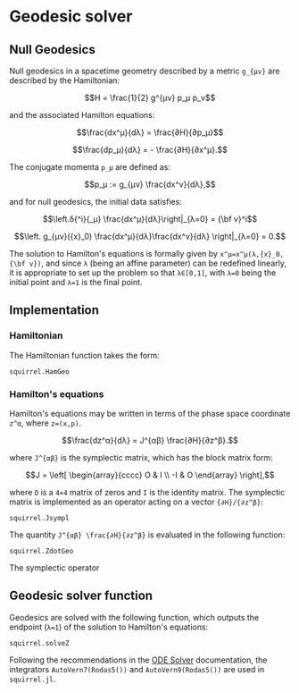 # Geodesic solver

## Null Geodesics

Null geodesics in a spacetime geometry described by a metric ``g_{μν}``
are described by the Hamiltonian:

```math
H = \frac{1}{2} g^{μν} p_μ p_ν
```

and the associated Hamilton equations:

```math
\frac{dx^μ}{dλ} = \frac{∂H}{∂p_μ}
```
```math
\frac{dp_μ}{dλ} = - \frac{∂H}{∂x^μ}.
```

The conjugate momenta ``p_μ`` are defined as:

```math
p_μ := g_{μν} \frac{dx^ν}{dλ},
```

and for null geodesics, the initial data satisfies:

```math
\left.δ{^i}{_μ} \frac{dx^μ}{dλ}\right|_{λ=0} = {\bf v}^i
```
```math
\left. g_{μν}({x}_0) 
\frac{dx^μ}{dλ}\frac{dx^ν}{dλ} \right|_{λ=0} = 0.
```

The solution to Hamilton's equations is formally given by
``x^μ=x^μ(λ,{x}_0,{\bf v})``, and since ``λ`` (being an affine
parameter) can be redefined linearly, it is appropriate to set up the
problem so that ``λ∈[0,1]``, with ``λ=0`` being the initial point and
``λ=1`` is the final point.

## Implementation

### Hamiltonian

The Hamiltonian function takes the form:
```@docs
squirrel.HamGeo
```

### Hamilton's equations
Hamilton's equations may be written in terms of the phase space coordinate ``z^α``, where ``z=(x,p)``.

```math
\frac{dz^α}{dλ} = J^{αβ} \frac{∂H}{∂z^β}.
```

where ``J^{αβ}`` is the symplectic matrix, which has the block matrix form:

```math
J =
\left[
  \begin{array}{cccc}
     O  &  I  \\
     -I  &  O  
  \end{array}
\right],
```

where ``O`` is a ``4×4`` matrix of zeros and ``I`` is the identity
matrix. The symplectic matrix is implemented as an operator acting on
a vector ``{∂H}/{∂z^β}``:

```@docs
squirrel.Jsympl
```

The quantity ``J^{αβ} \frac{∂H}{∂z^β}`` is evaluated in the following function: 

```@docs
squirrel.ZdotGeo
```

The symplectic operator 

## Geodesic solver function

Geodesics are solved with the following function, which outputs the endpoint (``λ=1``) of the solution to Hamilton's equations:

```@docs
squirrel.solveZ
```

Following the recommendations in the [ODE
Solver](https://diffeq.sciml.ai/stable/solvers/ode_solve/#ode_solve)
documentation, the integrators `AutoVern7(Rodas5())` and
`AutoVern9(Rodas5())` are used in `squirrel.jl`.
